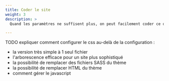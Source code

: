 ```yaml
---
title: Coder le site
weight: 3
description: >
  Quand les paramètres ne suffisent plus, on peut facilement coder ce que l'on veut

---
```



TODO expliquer comment configurer le css au-delà de la configuration :
- la version très simple à 1 seul fichier
- l'arborescence efficace pour un site plus sophistiqué
- la possibilité de remplacer des fichiers SASS du thème
- la possibilité de remplacer HTML du thème
- comment gérer le javascript